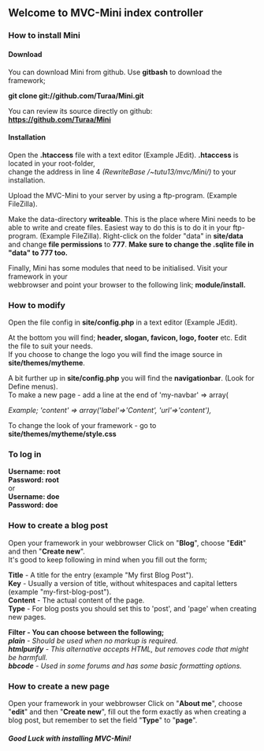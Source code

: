 <h2>Welcome to MVC-Mini index controller</h2>


<h3>How to install Mini</h3>

<h4>Download</h4>

You can download Mini from github. Use <b>gitbash</b> to download the framework;

<b>git clone git://github.com/Turaa/Mini.git</b>

You can review its source directly on github: <b>https://github.com/Turaa/Mini</b>

<h4>Installation</h4>

Open the <b>.htaccess</b> file with a text editor (Example JEdit). <b>.htaccess</b> is located in your root-folder,
<br>change the address in line 4 <i>(RewriteBase /~tutu13/mvc/Mini/)</i> to your installation.
<p>
Upload the MVC-Mini to your server by using a ftp-program. (Example FileZilla).
<p>
Make the data-directory <b>writeable</b>. This is the place where Mini needs to be able to write and create files.  
Easiest way to do this is to do it in your ftp-program. (Example FileZilla).
Right-click on the folder "data" in <b>site/data</b> 
<br>and change <b>file permissions</b> to <b>777</b>. <b>Make sure to change the .sqlite file in "data" to 777 too.</b>
<p>

Finally, Mini has some modules that need to be initialised. Visit your framework in your 
<br>webbrowser and point your browser to the following link; <b>module/install.</b>

<h3>How to modify</h3>

Open the file config in <b>site/config.php</b> in a text editor (Example JEdit).

At the bottom you will find; <b>header, slogan, favicon, logo, footer</b> etc. Edit the file to suit your needs. 
<br>If you choose to change the logo you will find the image source in <b>site/themes/mytheme</b>.
 
<p>A bit further up in <b>site/config.php</b> you will find the <b>navigationbar</b>. (Look for Define menus). 
<br>To make a new page - add a line at the end of 'my-navbar' => array(

<i>Example; 'content' => array('label'=>'Content', 'url'=>'content'),</i>


To change the look of your framework - go to <b>site/themes/mytheme/style.css</b>

<h3>To log in</h3>
<b>Username: root
<br>Password: root
<br></b>
or
<br><b>
Username: doe
<br>Password: doe</b>


<h3>How to create a blog post</h3>

Open your framework in your webbrowser
Click on "<b>Blog</b>", choose "<b>Edit</b>" and then "<b>Create new</b>". 
<br>It's good to keep following in mind when you fill out the form;

<b>Title</b> - A title for the entry (example "My first Blog Post").
<br><b>Key</b> - Usually a version of title, without whitespaces and capital letters (example "my-first-blog-post").
<br><b>Content</b> - The actual content of the page.
<br><b>Type</b> - For blog posts you should set this to 'post', and 'page' when creating new pages.

<b>Filter - You can choose between the following;</b>
<br><i><b>plain</b> - Should be used when no markup is required.
<br><b>htmlpurify</b> - This alternative accepts HTML, but removes code that might be harmfull.
<br><b>bbcode</b> - Used in some forums and has some basic formatting options.</i>

<h3>How to create a new page</h3>

Open your framework in your webbrowser
Click on "<b>About me</b>", choose "<b>edit</b>" and then "<b>Create new</b>", fill out the form exactly as when creating a blog post, 
but remember to set the field "<b>Type</b>" to "<b>page</b>".

<h5>Good Luck with installing MVC-Mini!</h5>
